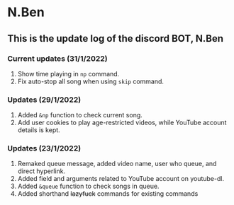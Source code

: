 # N.Ben
## This is the update log of the discord BOT, N.Ben
### Current updates (31/1/2022)
1. Show time playing in `np` command.
2. Fix auto-stop all song when using `skip` command. 
### Updates (29/1/2022)
1. Added `&np` function to check current song.
2. Add user cookies to play age-restricted videos, while YouTube account details is kept. 
### Updates (23/1/2022)
1. Remaked queue message, added video name, user who queue, and direct hyperlink.
2. Added field and arguments related to YouTube account on youtube-dl.
3. Added `&queue` function to check songs in queue.
4. Added shorthand <s>lazyfuck</s> commands for existing commands